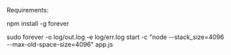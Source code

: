 Requirements:

npm install -g forever

sudo forever -o log/out.log -e log/err.log start -c "node --stack_size=4096 --max-old-space-size=4096" app.js